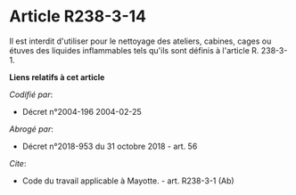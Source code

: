 # Article R238-3-14

Il est interdit d'utiliser pour le nettoyage des ateliers, cabines, cages ou étuves des liquides inflammables tels qu'ils
sont définis à l'article R. 238-3-1.

**Liens relatifs à cet article**

_Codifié par_:

  - Décret n°2004-196 2004-02-25

_Abrogé par_:

  - Décret n°2018-953 du 31 octobre 2018 - art. 56

_Cite_:

  - Code du travail applicable à Mayotte. - art. R238-3-1 (Ab)
